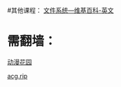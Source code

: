 #其他课程：
[文件系统—维基百科-英文](https://en.wikipedia.org/wiki/File_system)

# 需翻墙：
[动漫花园](https://share.dmhy.org)

[acg.rip](https://acg.rip)